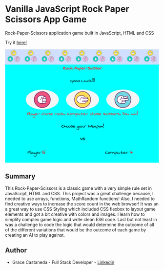 # Vanilla JavaScript Rock Paper Scissors App Game

Rock-Paper-Scissors application game built in JavaScript, HTML and CSS

Try it [here!](https://graciicodes.github.io/Rock-Paper-Scissors-Game/)

![alt text](https://github.com/Gracii/Rock-Paper-Scissors-Game/blob/main/images/grace-r-p-s-game.png)

## Summary

This Rock-Paper-Scissors is a classic game with a very simple rule set in JavaScript, HTML and CSS. This project was a great challenge because, I needed to use arrays, functions, MathRandom functions! Also, I needed to find creative ways to increase the score count in the web browser! It was an a great way to use CSS Styling which included CSS flexbox to layout game elements and got a bit creative with colors and images. I learn how to simplify complex game logic and write clean ES6 code. Last but not least in was a challenge to code the logic that would determine the outcome of all of the different variations that would be the outcome of each game by creating an AI to play against.

## Author

- Grace Castaneda - Full Stack Developer - [Linkedin](https://www.linkedin.com/in/castanedagrace/)
